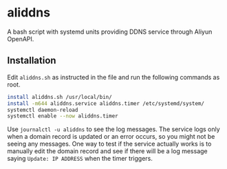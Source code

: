 # aliddns

A bash script with systemd units providing DDNS service through Aliyun OpenAPI.

## Installation

Edit `aliddns.sh` as instructed in the file and run the following commands as root.

```bash
install aliddns.sh /usr/local/bin/
install -m644 aliddns.service aliddns.timer /etc/systemd/system/
systemctl daemon-reload
systemctl enable --now aliddns.timer
```

Use `journalctl -u aliddns` to see the log messages.
The service logs only when a domain record is updated or an error occurs,
so you might not be seeing any messages.
One way to test if the service actually works is to manually edit the domain record
and see if there will be a log message saying `Update: IP ADDRESS` when the timer triggers.
